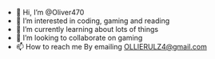 - 👋 Hi, I’m @Oliver470
- 👀 I’m interested in coding, gaming and reading
- 🌱 I’m currently learning about lots of things 
- 💞️ I’m looking to collaborate on gaming
- 📫 How to reach me By emailing OLLIERULZ4@gmail.com

<!---
Oliver470/Oliver470 is a ✨ special ✨ repository because its `README.md` (this file) appears on your GitHub profile.
You can click the Preview link to take a look at your changes.
--->
